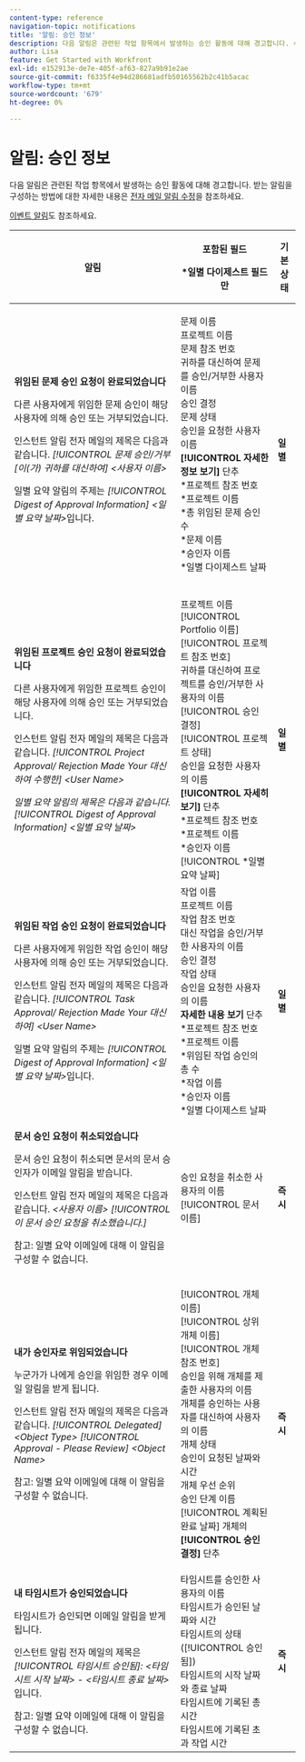 ```yaml
---
content-type: reference
navigation-topic: notifications
title: '알림: 승인 정보'
description: 다음 알림은 관련된 작업 항목에서 발생하는 승인 활동에 대해 경고합니다. 수신하는 알림을 구성하는 방법에 대한 자세한 내용은 이메일 알림 수정 을 참조하십시오.
author: Lisa
feature: Get Started with Workfront
exl-id: e152913e-de7e-405f-af63-827a9b91e2ae
source-git-commit: f6335f4e94d286681adfb50165562b2c41b5acac
workflow-type: tm+mt
source-wordcount: '679'
ht-degree: 0%

---
```


# 알림: 승인 정보

다음 알림은 관련된 작업 항목에서 발생하는 승인 활동에 대해 경고합니다. 받는 알림을 구성하는 방법에 대한 자세한 내용은 [전자 메일 알림 수정](../../workfront-basics/using-notifications/activate-or-deactivate-your-own-event-notifications.md)을 참조하세요.

[이벤트 알림](../../workfront-basics/using-notifications/event-notifications.md)도 참조하세요.

<table style="table-layout:auto"> 
 <col> 
 <col> 
 <col> 
 <thead> 
  <tr> 
   <th>알림</th> 
   <th> <p>포함된 필드 </p> <p> *일별 다이제스트 필드만</p> </th> 
   <th>기본 상태</th> 
  </tr> 
 </thead> 
 <tbody> 
  <tr> 
   <td> <p><strong>위임된 문제 승인 요청이 완료되었습니다</strong> </p> <p>다른 사용자에게 위임한 문제 승인이 해당 사용자에 의해 승인 또는 거부되었습니다.</p> <p>인스턴트 알림 전자 메일의 제목은 다음과 같습니다. <em>[!UICONTROL 문제 승인/거부 [이(가) 귀하를 대신하여] &lt;사용자 이름&gt;</em></p> <p>일별 요약 알림의 주제는 <em> [!UICONTROL Digest of Approval Information] &lt;일별 요약 날짜&gt;</em>입니다.</p> </td> 
   <td> <p>문제 이름<br>프로젝트 이름<br>문제 참조 번호<br>귀하를 대신하여 문제를 승인/거부한 사용자 이름<br>승인 결정<br>문제 상태<br>승인을 요청한 사용자 이름<br><strong>[!UICONTROL 자세한 정보 보기]</strong> 단추<br>*프로젝트 참조 번호<br>*프로젝트 이름<br>*총 위임된 문제 승인 수<br>*문제 이름<br>*승인자 이름<br>*일별 다이제스트 날짜<br><br></p> </td> 
   <td><strong>일별</strong> </td> 
  </tr> 
  <tr> 
   <td> <p><strong>위임된 프로젝트 승인 요청이 완료되었습니다</strong> </p> <p>다른 사용자에게 위임한 프로젝트 승인이 해당 사용자에 의해 승인 또는 거부되었습니다.</p> <p>인스턴트 알림 전자 메일의 제목은 다음과 같습니다. <em>[!UICONTROL Project Approval/ Rejection Made Your 대신하여 수행한] &lt;User Name&gt;</em></p> <p><em>일별 요약 알림의 제목은 다음과 같습니다. [!UICONTROL Digest of Approval Information] &lt;일별 요약 날짜&gt;</em> </p> </td> 
   <td> 프로젝트 이름<br>[!UICONTROL Portfolio 이름]<br>[!UICONTROL 프로젝트 참조 번호]<br>귀하를 대신하여 프로젝트를 승인/거부한 사용자의 이름<br>[!UICONTROL 승인 결정]<br>[!UICONTROL 프로젝트 상태]<br>승인을 요청한 사용자의 이름<br><strong>[!UICONTROL 자세히 보기]</strong> 단추<br>*프로젝트 참조 번호<br>*프로젝트 이름<br>*승인자 이름<br>[!UICONTROL *일별 요약 날짜]<br></td> 
   <td><strong>일별</strong> </td> 
  </tr> 
  <tr> 
   <td> <p><strong>위임된 작업 승인 요청이 완료되었습니다</strong> </p> <p>다른 사용자에게 위임한 작업 승인이 해당 사용자에 의해 승인 또는 거부되었습니다.</p> <p>인스턴트 알림 전자 메일의 제목은 다음과 같습니다. <em>[!UICONTROL Task Approval/ Rejection Made Your 대신하여] &lt;User Name&gt;</em></p> <p>일별 요약 알림의 주제는 <em> [!UICONTROL Digest of Approval Information] &lt;일별 요약 날짜&gt;</em>입니다.</p> </td> 
   <td> 작업 이름<br>프로젝트 이름<br>작업 참조 번호<br>대신 작업을 승인/거부한 사용자의 이름<br>승인 결정<br>작업 상태<br>승인을 요청한 사용자의 이름<br><strong>자세한 내용 보기</strong> 단추<br>*프로젝트 참조 번호<br>*프로젝트 이름<br>*위임된 작업 승인의 총 수<br>*작업 이름<br>*승인자 이름<br>*일별 다이제스트 날짜<br></td> 
   <td><strong>일별</strong> </td> 
  </tr> 
  <tr> 
   <td> <p><strong>문서 승인 요청이 취소되었습니다</strong> </p> <p>문서 승인 요청이 취소되면 문서의 문서 승인자가 이메일 알림을 받습니다.</p> <p>인스턴트 알림 전자 메일의 제목은 다음과 같습니다. <em>&lt;사용자 이름&gt; [!UICONTROL이 문서 승인 요청을 취소했습니다.]</em></p> <p> <p>참고: 일별 요약 이메일에 대해 이 알림을 구성할 수 없습니다.</p> </p> </td> 
   <td> 승인 요청을 취소한 사용자의 이름<br>[!UICONTROL 문서 이름] </td> 
   <td><strong>즉시</strong> </td> 
  </tr> 
  <tr> 
   <td> <p><strong>내가 승인자로 위임되었습니다</strong> </p> <p>누군가가 나에게 승인을 위임한 경우 이메일 알림을 받게 됩니다. </p> <p>인스턴트 알림 전자 메일의 제목은 다음과 같습니다. <em>[!UICONTROL Delegated] &lt;Object Type&gt; [!UICONTROL Approval - Please Review] &lt;Object Name&gt;</em></p> <p> <p>참고: 일별 요약 이메일에 대해 이 알림을 구성할 수 없습니다.</p> </p> </td> 
   <td> <p>[!UICONTROL 개체 이름]<br>[!UICONTROL 상위 개체 이름]<br>[!UICONTROL 개체 참조 번호]<br>승인을 위해 개체를 제출한 사용자의 이름<br>개체를 승인하는 사용자를 대신하여 사용자의 이름<br>개체 상태<br>승인이 요청된 날짜와 시간<br>개체 우선 순위<br>승인 단계 이름<br>[!UICONTROL 계획된 완료 날짜] 개체의 <br><strong>[!UICONTROL 승인 결정]</strong> 단추</p> </td> 
   <td><strong>즉시</strong> </td> 
  </tr> 
  <tr> 
   <td> <p><strong>내 타임시트가 승인되었습니다</strong> </p> <p>타임시트가 승인되면 이메일 알림을 받게 됩니다.</p> <p>인스턴트 알림 전자 메일의 제목은 <em>[!UICONTROL 타임시트 승인됨]: &lt;타임시트 시작 날짜&gt; - &lt;타임시트 종료 날짜&gt;</em>입니다.</p> <p> <p>참고: 일별 요약 이메일에 대해 이 알림을 구성할 수 없습니다.</p> </p> </td> 
   <td> 타임시트를 승인한 사용자의 이름<br>타임시트가 승인된 날짜와 시간<br>타임시트의 상태([!UICONTROL 승인됨])<br>타임시트의 시작 날짜와 종료 날짜<br>타임시트에 기록된 총 시간<br>타임시트에 기록된 초과 작업 시간 </td> 
   <td><strong>즉시</strong> </td> 
  </tr> 
 </tbody> 
</table>
